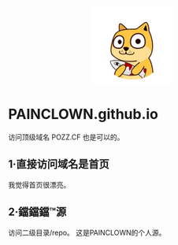 ﻿<p align="center">
  <a harf = "PAINCLOWN.github.io"><img src="https://raw.githubusercontent.com/PAINCLOWN/PAINCLOWN.github.io/master/images/logo.gif" width="160"/></a><br />
</p>

# PAINCLOWN.github.io

访问顶级域名 POZZ.CF 也是可以的。

## 1·直接访问域名是首页

我觉得首页很漂亮。

## 2·鐺鐺鐺™源

访问二级目录/repo。
这是PAINCLOWN的个人源。
